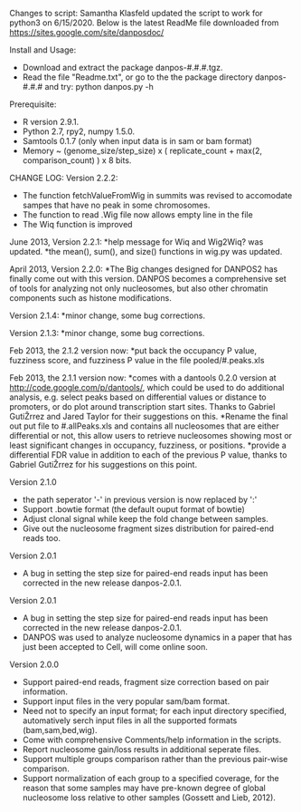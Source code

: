 Changes to script:
Samantha Klasfeld updated the script to work for python3 on 6/15/2020.
Below is the latest ReadMe file downloaded from https://sites.google.com/site/danposdoc/

Install and Usage:
* Download and extract the package danpos-#.#.#.tgz.
* Read the file "Readme.txt", or go to the the package directory danpos-#.#.# and try:
python danpos.py -h


Prerequisite:
* R version 2.9.1.
* Python 2.7, rpy2, numpy 1.5.0.
* Samtools 0.1.7 (only when input data is in sam or bam format)
* Memory ~ (genome_size/step_size) x ( replicate_count + max(2, comparison_count) ) x 8 bits.


CHANGE LOG:
Version 2.2.2:
* The function fetchValueFromWig in summits was revised to accomodate sampes that have no peak in some chromosomes.
* The function to read .Wig file now allows empty line in the file
* The Wiq function is improved

June 2013, Version 2.2.1:
*help message for Wiq and Wig2Wiq? was updated.
*the mean(), sum(), and size() functions in wig.py was updated.

April 2013, Version 2.2.0:
*The Big changes designed for DANPOS2 has finally come out with this version. DANPOS becomes a comprehensive set of tools for analyzing not only nucleosomes, but also other chromatin components such as histone modifications.

Version 2.1.4:
*minor change, some bug corrections.

Version 2.1.3:
*minor change, some bug corrections.

Feb 2013, the 2.1.2 version now:
*put back the occupancy P value, fuzziness score, and fuzziness P value in the file pooled/#.peaks.xls

Feb 2013, the 2.1.1 version now:
*comes with a dantools 0.2.0 version at http://code.google.com/p/dantools/, which could be used to do additional analysis, e.g. select peaks based on differential values or distance to promoters, or do plot around transcription start sites. Thanks to Gabriel GutiŽrrez and Jared Taylor for their suggestions on this.
*Rename the final out put file to #.allPeaks.xls and contains all nucleosomes that are either differential or not, this allow users to retrieve nucleosomes showing most or least significant changes in occupancy, fuzziness, or positions.
*provide a differential FDR value in addition to each of the previous P value, thanks to Gabriel GutiŽrrez for his suggestions on this point.

Version 2.1.0
* the path seperator '-' in previous version is now replaced by ':'
* Support .bowtie format (the default ouput format of bowtie)
* Adjust clonal signal while keep the fold change between samples.
* Give out the nucleosome fragment sizes distribution for paired-end reads too.

Version 2.0.1
* A bug in setting the step size for paired-end reads input has been corrected in the new release danpos-2.0.1.

Version 2.0.1
* A bug in setting the step size for paired-end reads input has been corrected in the new release danpos-2.0.1.
* DANPOS was used to analyze nucleosome dynamics in a paper that has just been accepted to Cell, will come online soon.

Version 2.0.0
* Support paired-end reads, fragment size correction based on pair information.
* Support input files in the very popular sam/bam format.
* Need not to specify an input format; for each input directory specified, automatively serch input files in all the supported formats (bam,sam,bed,wig).
* Come with comprehensive Comments/help information in the scripts.
* Report nucleosome gain/loss results in additional seperate files.
* Support multiple groups comparison rather than the previous pair-wise comparison.
* Support normalization of each group to a specified coverage, for the reason that some samples may have pre-known degree of global nucleosome loss relative to other samples (Gossett and Lieb, 2012).
